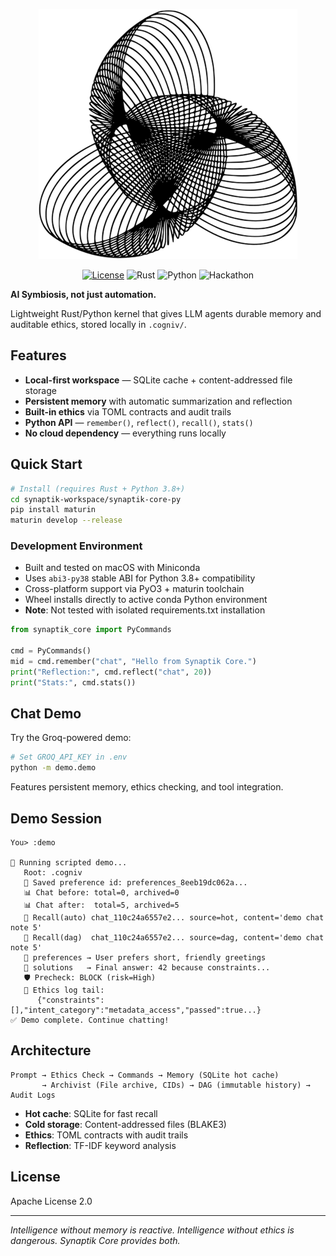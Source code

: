 

<p align="center"><img src="./images/synaptik.png" /></p>

<p align="center">
  <a href="LICENSE"><img src="https://img.shields.io/github/license/snufkinwa/synaptik-core" alt="License"></a>
  <img src="https://img.shields.io/badge/rust-1.8+-orange?logo=rust" alt="Rust">
  <img src="https://img.shields.io/badge/python-3.8%2B-blue?logo=python" alt="Python">
  <img src="https://img.shields.io/badge/OpenAI-Hackathon-ff69b4?logo=openai" alt="Hackathon">
</p>

**AI Symbiosis, not just automation.**

Lightweight Rust/Python kernel that gives LLM agents durable memory and auditable ethics, stored locally in `.cogniv/`.

## Features

- **Local-first workspace** — SQLite cache + content-addressed file storage
- **Persistent memory** with automatic summarization and reflection  
- **Built-in ethics** via TOML contracts and audit trails
- **Python API** — `remember()`, `reflect()`, `recall()`, `stats()`
- **No cloud dependency** — everything runs locally

## Quick Start

```bash
# Install (requires Rust + Python 3.8+)
cd synaptik-workspace/synaptik-core-py
pip install maturin
maturin develop --release
```

### Development Environment
- Built and tested on macOS with Miniconda
- Uses `abi3-py38` stable ABI for Python 3.8+ compatibility
- Cross-platform support via PyO3 + maturin toolchain
- Wheel installs directly to active conda Python environment
- **Note**: Not tested with isolated requirements.txt installation

```python
from synaptik_core import PyCommands

cmd = PyCommands()
mid = cmd.remember("chat", "Hello from Synaptik Core.")
print("Reflection:", cmd.reflect("chat", 20))
print("Stats:", cmd.stats())
```

## Chat Demo

Try the Groq-powered demo:

```bash
# Set GROQ_API_KEY in .env
python -m demo.demo
```

Features persistent memory, ethics checking, and tool integration.

## Demo Session

```
You> :demo

🚀 Running scripted demo...
   Root: .cogniv
   💾 Saved preference id: preferences_8eeb19dc062a...
   📊 Chat before: total=0, archived=0
   📊 Chat after:  total=5, archived=5
   🔎 Recall(auto) chat_110c24a6557e2... source=hot, content='demo chat note 5'
   🧩 Recall(dag)  chat_110c24a6557e2... source=dag, content='demo chat note 5'
   📁 preferences → User prefers short, friendly greetings
   📁 solutions   → Final answer: 42 because constraints...
   🛡️ Precheck: BLOCK (risk=High)
   📜 Ethics log tail:
      {"constraints":[],"intent_category":"metadata_access","passed":true...}
✅ Demo complete. Continue chatting!
```

## Architecture

```
Prompt → Ethics Check → Commands → Memory (SQLite hot cache) 
       → Archivist (File archive, CIDs) → DAG (immutable history) → Audit Logs
```

- **Hot cache**: SQLite for fast recall
- **Cold storage**: Content-addressed files (BLAKE3)  
- **Ethics**: TOML contracts with audit trails
- **Reflection**: TF-IDF keyword analysis

## License

Apache License 2.0

---

*Intelligence without memory is reactive. Intelligence without ethics is dangerous. Synaptik Core provides both.*